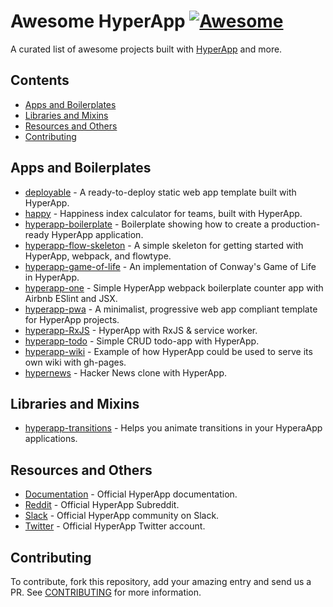 # Awesome HyperApp [![Awesome](https://cdn.rawgit.com/sindresorhus/awesome/d7305f38d29fed78fa85652e3a63e154dd8e8829/media/badge.svg)](https://github.com/sindresorhus/awesome)

A curated list of awesome projects built with [HyperApp](https://github.com/hyperapp/hyperapp) and more.

## Contents
- [Apps and Boilerplates](#apps-and-boilerplates)
- [Libraries and Mixins](#libraries-and-mixins)
- [Resources and Others](#resources-and-others)
- [Contributing](#contributing)

## Apps and Boilerplates

- [deployable](https://github.com/lukejacksonn/deployable) - A ready-to-deploy static web app template built with HyperApp.
- [happy](https://github.com/zaceno/happy) - Happiness index calculator for teams, built with HyperApp.
- [hyperapp-boilerplate](https://github.com/tzellman/hyperapp-boilerplate) - Boilerplate showing how to create a production-ready HyperApp application.
- [hyperapp-flow-skeleton](https://github.com/just-nobody/hyperapp-flow-skeleton) - A simple skeleton for getting started with HyperApp, webpack, and flowtype.
- [hyperapp-game-of-life](https://github.com/applefreak/hyperapp-game-of-life/) - An implementation of Conway's Game of Life in HyperApp.
- [hyperapp-one](https://github.com/selfup/hyperapp-one) - Simple HyperApp webpack boilerplate counter app with Airbnb ESlint and JSX.
- [hyperapp-pwa](https://github.com/lukejacksonn/hyperapp-pwa) - A minimalist, progressive web app compliant template for HyperApp projects.
- [hyperapp-RxJS](https://github.com/marcusasplund/hyperapp-RxJS) - HyperApp with RxJS & service worker.
- [hyperapp-todo](https://github.com/marcusasplund/hyperapp-todo-simple) - Simple CRUD todo-app with HyperApp.
- [hyperapp-wiki](https://github.com/lukejacksonn/hyperapp-wiki) - Example of how HyperApp could be used to serve its own wiki with gh-pages.
- [hypernews](https://github.com/traducer/hypernews) - Hacker News clone with HyperApp.

## Libraries and Mixins
- [hyperapp-transitions](https://github.com/zaceno/hyperapp-transitions) - Helps you animate transitions in your HyperaApp applications.

## Resources and Others
- [Documentation](https://github.com/hyperapp/hyperapp/tree/master/docs) - Official HyperApp documentation.
- [Reddit](https://www.reddit.com/r/HyperApp/) - Official HyperApp Subreddit.
- [Slack](https://hyperappjs.herokuapp.com/) - Official HyperApp community on Slack.
- [Twitter](https://twitter.com/hyperappjs) - Official HyperApp Twitter account.

## Contributing

To contribute, fork this repository, add your amazing entry and send us a PR. See [CONTRIBUTING](/CONTRIBUTING.md) for more information.
